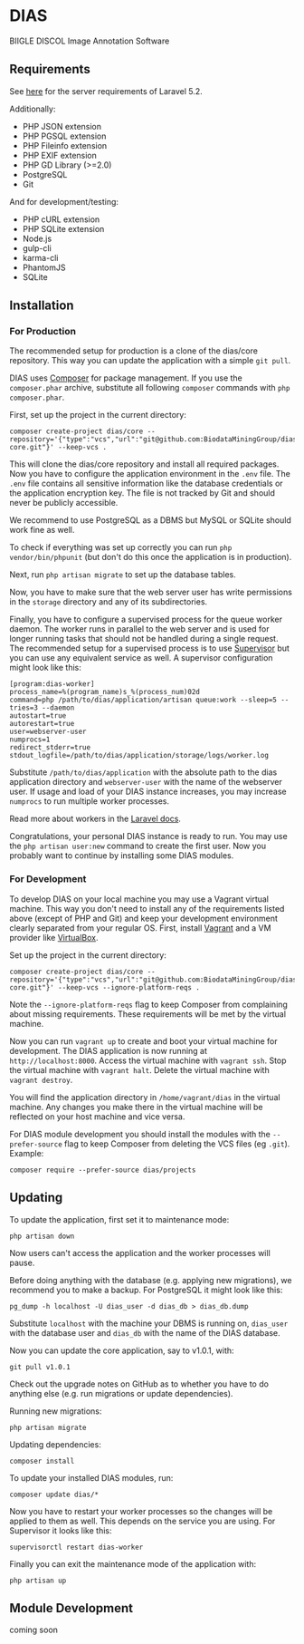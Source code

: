 # DIAS

BIIGLE DISCOL Image Annotation Software


## Requirements

See [here](https://laravel.com/docs/5.2#installation) for the server requirements of Laravel 5.2.

Additionally:

- PHP JSON extension
- PHP PGSQL extension
- PHP Fileinfo extension
- PHP EXIF extension
- PHP GD Library (>=2.0)
- PostgreSQL
- Git

And for development/testing:

- PHP cURL extension
- PHP SQLite extension
- Node.js
- gulp-cli
- karma-cli
- PhantomJS
- SQLite


## Installation

### For Production

The recommended setup for production is a clone of the dias/core repository. This way you can update the application with a simple `git pull`.

DIAS uses [Composer](https://getcomposer.org) for package management. If you use the `composer.phar` archive, substitute all following `composer` commands with `php composer.phar`.

First, set up the project in the current directory:

```
composer create-project dias/core --repository='{"type":"vcs","url":"git@github.com:BiodataMiningGroup/dias-core.git"}' --keep-vcs .
```

This will clone the dias/core repository and install all required packages. Now you have to configure the application environment in the `.env` file. The `.env` file contains all sensitive information like the database credentials or the application encryption key. The file is not tracked by Git and should never be publicly accessible.

We recommend to use PostgreSQL as a DBMS but MySQL or SQLite should work fine as well.

To check if everything was set up correctly you can run `php vendor/bin/phpunit` (but don't do this once the application is in production).

Next, run `php artisan migrate` to set up the database tables.

Now, you have to make sure that the web server user has write permissions in the `storage` directory and any of its subdirectories.

Finally, you have to configure a supervised process for the queue worker daemon. The worker runs in parallel to the web server and is used for longer running tasks that should not be handled during a single request. The recommended setup for a supervised process is to use [Supervisor](http://supervisord.org/) but you can use any equivalent service as well. A supervisor configuration might look like this:

```
[program:dias-worker]
process_name=%(program_name)s_%(process_num)02d
command=php /path/to/dias/application/artisan queue:work --sleep=5 --tries=3 --daemon
autostart=true
autorestart=true
user=webserver-user
numprocs=1
redirect_stderr=true
stdout_logfile=/path/to/dias/application/storage/logs/worker.log
```

Substitute `/path/to/dias/application` with the absolute path to the dias application directory and `webserver-user` with the name of the webserver user. If usage and load of your DIAS instance increases, you may increase `numprocs` to run multiple worker processes.

Read more about workers in the [Laravel docs](https://laravel.com/docs/5.2/queues#supervisor-configuration).

Congratulations, your personal DIAS instance is ready to run. You may use the `php artisan user:new` command to create the first user. Now you probably want to continue by installing some DIAS modules.


### For Development

To develop DIAS on your local machine you may use a Vagrant virtual machine. This way you don't need to install any of the requirements listed above (except of PHP and Git) and keep your development environment clearly separated from your regular OS. First, install [Vagrant](https://www.vagrantup.com/) and a VM provider like [VirtualBox](https://www.virtualbox.org/).

Set up the project in the current directory:

```
composer create-project dias/core --repository='{"type":"vcs","url":"git@github.com:BiodataMiningGroup/dias-core.git"}' --keep-vcs --ignore-platform-reqs .
```

Note the `--ignore-platform-reqs` flag to keep Composer from complaining about missing requirements. These requirements will be met by the virtual machine.

Now you can run `vagrant up` to create and boot your virtual machine for development. The DIAS application is now running at `http://localhost:8000`. Access the virtual machine with `vagrant ssh`. Stop the virtual machine with `vagrant halt`. Delete the virtual machine with `vagrant destroy`.

You will find the application directory in `/home/vagrant/dias` in the virtual machine. Any changes you make there in the virtual machine will be reflected on your host machine and vice versa.

For DIAS module development you should install the modules with the `--prefer-source` flag to keep Composer from deleting the VCS files (eg `.git`). Example:

```
composer require --prefer-source dias/projects
```

## Updating

To update the application, first set it to maintenance mode:

```
php artisan down
```

Now users can't access the application and the worker processes will pause.

Before doing anything with the database (e.g. applying new migrations), we recommend you to make a backup. For PostgreSQL it might look like this:

```
pg_dump -h localhost -U dias_user -d dias_db > dias_db.dump
```

Substitute `localhost` with the machine your DBMS is running on, `dias_user` with the database user and `dias_db` with the name of the DIAS database.

Now you can update the core application, say to v1.0.1, with:

```
git pull v1.0.1
```

Check out the upgrade notes on GitHub as to whether you have to do anything else (e.g. run migrations or update dependencies).

Running new migrations:

```
php artisan migrate
```

Updating dependencies:

```
composer install
```

To update your installed DIAS modules, run:

```
composer update dias/*
```

Now you have to restart your worker processes so the changes will be applied to them as well. This depends on the service you are using. For Supervisor it looks like this:

```
supervisorctl restart dias-worker
```

Finally you can exit the maintenance mode of the application with:

```
php artisan up
```

## Module Development

coming soon

